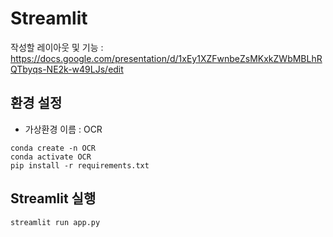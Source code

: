 # Streamlit

작성할 레이아웃 및 기능 : https://docs.google.com/presentation/d/1xEy1XZFwnbeZsMKxkZWbMBLhRQTbyqs-NE2k-w49LJs/edit

## 환경 설정

- 가상환경 이름 : OCR
```
conda create -n OCR
conda activate OCR
pip install -r requirements.txt
```

## Streamlit 실행
```
streamlit run app.py
```
